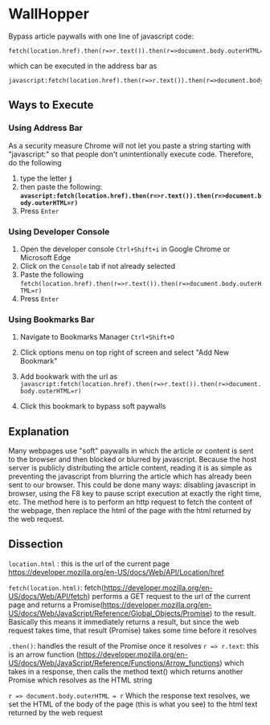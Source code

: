 # WallHopper
Bypass article paywalls with one line of javascript code:

    fetch(location.href).then(r=>r.text()).then(r=>document.body.outerHTML=r)

which can be executed in the address bar as

    javascript:fetch(location.href).then(r=>r.text()).then(r=>document.body.outerHTML=r)

## Ways to Execute

 ### Using Address Bar
 As a security measure Chrome will not let you paste a string starting with "javascript:" so that people don't unintentionally execute code. Therefore, do the following
 
1. type the letter **`j`**
2.  then paste the following: **`avascript:fetch(location.href).then(r=>r.text()).then(r=>document.body.outerHTML=r)`**
3. Press `Enter`
		
###  Using Developer Console
1.  Open the developer console `Ctrl+Shift+i` in Google Chrome or Microsoft Edge
2. Click on the `Console` tab if not already selected
3. Paste the following `fetch(location.href).then(r=>r.text()).then(r=>document.body.outerHTML=r)`
4. Press `Enter`

### Using Bookmarks Bar
1. Navigate to Bookmarks Manager `Ctrl+Shift+O`
2. Click options menu on top right of screen and select "Add New Bookmark"
3. Add bookwark with the url as 
	`javascript:fetch(location.href).then(r=>r.text()).then(r=>document.body.outerHTML=r)`

4. Click this bookmark to bypass soft paywalls

## Explanation
Many webpages use "soft" paywalls in which the article or content is sent to the browser and then blocked or blurred by javascript. Because the host server is publicly distributing the article content, reading it is as simple as preventing the javascript from blurring the article which has already been sent to our browser. This could be done many ways: disabling javascript in browser, using the F8 key to pause script execution at exactly the right time, etc. The method here is to perform an http request to fetch the content of the webpage, then replace the html of the page with the html returned by the web request.

## Dissection

   `location.html` : this is the url of the current page https://developer.mozilla.org/en-US/docs/Web/API/Location/href

`fetch(location.html)`:  fetch(https://developer.mozilla.org/en-US/docs/Web/API/fetch)  performs a GET request to the url of the current page and returns a Promise(https://developer.mozilla.org/en-US/docs/Web/JavaScript/Reference/Global_Objects/Promise) to the result. Basically this means it immediately returns a result, but since the web request takes time, that result (Promise) takes some time before it resolves

   `.then()`: handles the result of the Promise once it resolves
   `r => r.text`: this is an arrow function (https://developer.mozilla.org/en-US/docs/Web/JavaScript/Reference/Functions/Arrow_functions) which takes in a response, then calls the method text() which returns another Promise which resolves as the HTML string
   
   `r => document.body.outerHTML = r` Which the response text resolves, we set the HTML of the body of the page (this is what you see) to the html text returned by the web request
